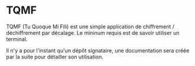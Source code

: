 ﻿TQMF
====

TQMF (Tu Quoque Mi Fili) est une simple application de chiffrement / déchiffrement par décalage. Le mininum requis est de savoir utiliser un terminal.

Il n'y a pour l'instant qu'un dépôt signataire, une documentation sera créée par la suite pour détailler son utilisation.
